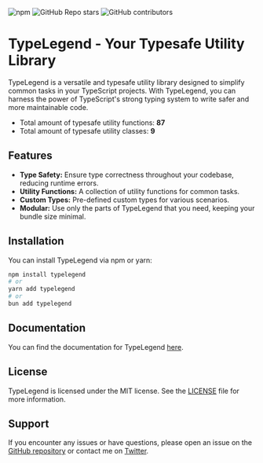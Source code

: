 ![npm](https://img.shields.io/npm/dm/typelegend)
![GitHub Repo stars](https://img.shields.io/github/stars/0pilatos0/TypeLegend)
![GitHub contributors](https://img.shields.io/github/contributors/0pilatos0/TypeLegend)

# TypeLegend - Your Typesafe Utility Library

TypeLegend is a versatile and typesafe utility library designed to simplify common tasks in your TypeScript projects. With TypeLegend, you can harness the power of TypeScript's strong typing system to write safer and more maintainable code.

- Total amount of typesafe utility functions: **87**
- Total amount of typesafe utility classes: **9**

## Features

- **Type Safety:** Ensure type correctness throughout your codebase, reducing runtime errors.
- **Utility Functions:** A collection of utility functions for common tasks.
- **Custom Types:** Pre-defined custom types for various scenarios.
- **Modular:** Use only the parts of TypeLegend that you need, keeping your bundle size minimal.

## Installation

You can install TypeLegend via npm or yarn:

```bash
npm install typelegend
# or
yarn add typelegend
# or
bun add typelegend
```

## Documentation

You can find the documentation for TypeLegend [here](/USAGE.md).

## License

TypeLegend is licensed under the MIT license. See the [LICENSE](LICENSE) file for more information.

## Support

If you encounter any issues or have questions, please open an issue on the [GitHub repository](https://github.com/0pilatos0/TypeLegend/issues) or contact me on [Twitter](https://twitter.com/pilatobyte).
